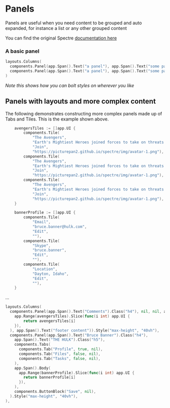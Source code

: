 # Panels

Panels are useful when you need content to be grouped and auto expanded, for instance a list or any other grouped content

You can find the original Spectre [documentation here](https://picturepan2.github.io/spectre/components/panels.html)

### A basic panel

```go
layouts.Columns(
  components.Panel(app.Span().Text("a panel"), app.Span().Text("some panel subtitle"), app.Span().Text("navigation area"), app.Span().Text("some body content"), app.Span().Text("footer content")).Style("max-height", "40vh"),
  components.Panel(app.Span().Text("a panel"), app.Span().Text("some panel subtitle"), app.Span().Text("navigation area"), app.Span().Text("some body content"), app.Span().Text("footer content")).Style("max-height", "40vh"),
)
```
_Note this shows how you can bolt styles on wherever you like_

## Panels with layouts and more complex content

The following demonstrates constructing more complex panels made up of Tabs and Tiles. This is the example shown above.

```go
	avengersTiles := []app.UI {
		components.Tile(
			"The Avengers",
			"Earth's Mightiest Heroes joined forces to take on threats that were too big for any one hero to tackle...",
			"Join",
			"https://picturepan2.github.io/spectre/img/avatar-1.png"),
		components.Tile(
			"The Avengers",
			"Earth's Mightiest Heroes joined forces to take on threats that were too big for any one hero to tackle...",
			"Join",
			"https://picturepan2.github.io/spectre/img/avatar-1.png"),
		components.Tile(
			"The Avengers",
			"Earth's Mightiest Heroes joined forces to take on threats that were too big for any one hero to tackle...",
			"Join",
			"https://picturepan2.github.io/spectre/img/avatar-1.png"),
	}

	bannerProfile := []app.UI {
		components.Tile(
			"Email",
			"bruce.banner@hulk.com",
			"Edit",
			""),
		components.Tile(
			"Skype",
			"bruce.banner",
			"Edit",
			""),
		components.Tile(
			"Location",
			"Dayton, Idaho",
			"Edit",
			""),
	}
```
...
```go
layouts.Columns(
  components.Panel(app.Span().Text("Comments").Class("h4"), nil, nil, app.Span().Body(
    app.Range(avengersTiles).Slice(func(i int) app.UI {
        return avengersTiles[i]
    }),
  ), app.Span().Text("footer content")).Style("max-height", "40vh"),
  components.Panel(app.Span().Text("Bruce Banner").Class("h4"),
    app.Span().Text("THE HULK").Class("h5"),
    components.Tabs(
      components.Tab("Profile", true, nil),
      components.Tab("Files", false, nil),
      components.Tab("Tasks", false, nil),
    ),
    app.Span().Body(
      app.Range(bannerProfile).Slice(func(i int) app.UI {
        return bannerProfile[i]
      }),
    ),
    components.ButtonBlock("Save", nil),
  ).Style("max-height", "40vh"),
),
```
